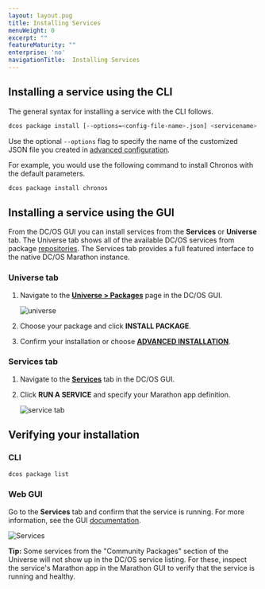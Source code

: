 ```yaml
---
layout: layout.pug
title: Installing Services
menuWeight: 0
excerpt: ""
featureMaturity: ""
enterprise: 'no'
navigationTitle:  Installing Services
---
```


<!-- This source repo for this topic is https://github.com/dcos/dcos-docs -->

 
## Installing a service using the CLI

The general syntax for installing a service with the CLI follows. 

```bash
dcos package install [--options=<config-file-name>.json] <servicename>
```

Use the optional `--options` flag to specify the name of the customized JSON file you created in [advanced configuration](/docs/1.9/deploying-services/config-universe-service/).

For example, you would use the following command to install Chronos with the default parameters.
    
```bash
dcos package install chronos
```
    
## Installing a service using the GUI

From the DC/OS GUI you can install services from the **Services** or **Universe** tab. The Universe tab shows all of the available DC/OS services from package [repositories](/docs/1.9/administering-clusters/repo/). The Services tab provides a full featured interface to the native DC/OS Marathon instance.


### Universe tab

1.  Navigate to the [**Universe > Packages**](/docs/1.9/gui/#universe) page in the DC/OS GUI.

    ![universe](/docs/1.9/img/ui-dashboard-universe.gif)

2.  Choose your package and click **INSTALL PACKAGE**. 

3.  Confirm your installation or choose [**ADVANCED INSTALLATION**](/docs/1.9/deploying-services/config-universe-service/).

### Services tab

1.  Navigate to the [**Services**](/docs/1.9/gui/#services) tab in the DC/OS GUI.
1.  Click **RUN A SERVICE** and specify your Marathon app definition.

    ![service tab](/docs/1.9/img/run-a-service.png)

## Verifying your installation

### CLI

```bash
dcos package list
```

### Web GUI

Go to the **Services** tab and confirm that the service is running. For more information, see the GUI [documentation](/docs/1.9/gui/#services).

![Services](/docs/1.9/img/tweeter-services6.png)

**Tip:** Some services from the "Community Packages" section of the Universe will not show up in the DC/OS service listing. For these, inspect the service's Marathon app in the Marathon GUI to verify that the service is running and healthy.
